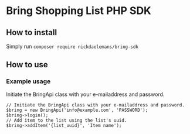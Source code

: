 # Bring Shopping List PHP SDK

## How to install
Simply run ``composer require nickdaelemans/bring-sdk``

## How to use

### Example usage
Initiate the BringApi class with your e-mailaddress and password.
```
// Initiate the BringApi class with your e-mailaddress and password.
$bring = new BringApi('info@example.com', 'PASSWORD');
$bring->login();
// Add item to the list using the list's uuid.
$bring->addItem('{list_uuid}', 'Item name');

```